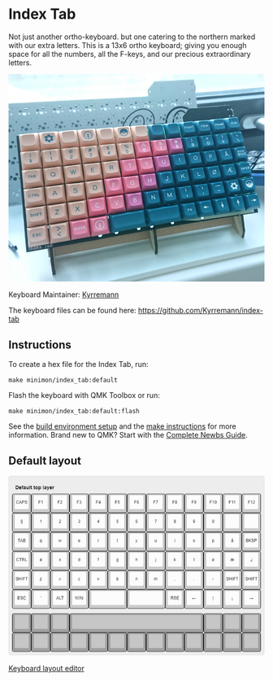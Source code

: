 Index Tab
=========

Not just another ortho-keyboard. but one catering to the northern marked with our extra letters.
This is a 13x6 ortho keyboard; giving you enough space for all the numbers, all the F-keys, and our precious extraordinary letters.

![Picture of the keyboard in the wild](https://raw.githubusercontent.com/Kyrremann/index-tab/master/images/rev5-dsa-vilebloom.JPG)

Keyboard Maintainer: [Kyrremann](https://github.com/Kyrremann)

The keyboard files can be found here: https://github.com/Kyrremann/index-tab


## Instructions

To create a hex file for the Index Tab, run:

    make minimon/index_tab:default

Flash the keyboard with QMK Toolbox or run:

    make minimon/index_tab:default:flash

See the [build environment setup](https://docs.qmk.fm/#/getting_started_build_tools) and the [make instructions](https://docs.qmk.fm/#/getting_started_make_guide) for more information.
Brand new to QMK? Start with the [Complete Newbs Guide](https://docs.qmk.fm/#/newbs).


## Default layout

![Index Tab layout image](https://raw.githubusercontent.com/Kyrremann/index-tab/master/images/index-tab.png)

[Keyboard layout editor](http://www.keyboard-layout-editor.com/#/gists/2577189f7cf19d980fff8177d14dc3ec)
